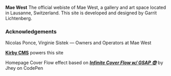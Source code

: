 **Mae West**
The official webiste of Mae West, a gallery and art space located in Lausanne, Switzerland. This site is developed and designed by Garrit Lichtenberg.

### Acknowledgements

Nicolas Ponce, Virginie Sistek — Owners and Operators at Mae West

**[Kirby CMS](https://getkirby.com)** powers this site

Homepage Cover Flow effect based on ***[Infinite Cover Flow w/ GSAP 😎](https://codepen.io/jh3y/pen/WNRvqJP)*** by Jhey on CodePen
